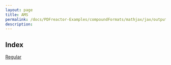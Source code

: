 ```yaml
---
layout: page
title: AMS
permalink: /docs/PDFreactor-Examples/compoundFormats/mathjax/jax/output/SVG/fonts/TeX/AMS/
description: 
---
```


## Index
<div class="boxes">
                            <a href="/compare.html2pdf.tools/docs/PDFreactor-Examples/compoundFormats/mathjax/jax/output/SVG/fonts/TeX/AMS/Regular/">
                                Regular
                            </a>
</div>


